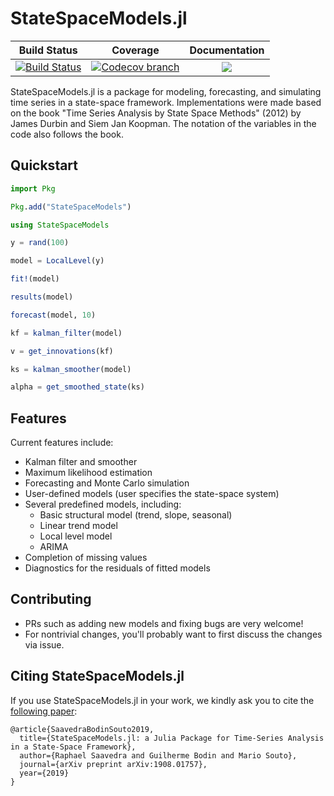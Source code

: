 [build-img]: https://github.com/LAMPSPUC/StateSpaceModels.jl/workflows/CI/badge.svg?branch=master
[build-url]: https://github.com/LAMPSPUC/StateSpaceModels.jl/actions?query=workflow%3ACI

[codecov-img]: https://codecov.io/gh/LAMPSPUC/StateSpaceModels.jl/coverage.svg?branch=master
[codecov-url]: https://codecov.io/gh/LAMPSPUC/StateSpaceModels.jl?branch=master

# StateSpaceModels.jl

| **Build Status** | **Coverage** | **Documentation** |
|:-----------------:|:-----------------:|:-----------------:|
| [![Build Status][build-img]][build-url] | [![Codecov branch][codecov-img]][codecov-url] |[![](https://img.shields.io/badge/docs-latest-blue.svg)](https://lampspuc.github.io/StateSpaceModels.jl/latest/)

StateSpaceModels.jl is a package for modeling, forecasting, and simulating time series in a state-space framework. Implementations were made based on the book "Time Series Analysis by State Space Methods" (2012) by James Durbin and Siem Jan Koopman. The notation of the variables in the code also follows the book.

## Quickstart
```julia
import Pkg

Pkg.add("StateSpaceModels")

using StateSpaceModels

y = rand(100)

model = LocalLevel(y)

fit!(model)

results(model)

forecast(model, 10)

kf = kalman_filter(model)

v = get_innovations(kf)

ks = kalman_smoother(model)

alpha = get_smoothed_state(ks)
```

## Features

Current features include:
* Kalman filter and smoother
* Maximum likelihood estimation
* Forecasting and Monte Carlo simulation
* User-defined models (user specifies the state-space system)
* Several predefined models, including:
  * Basic structural model (trend, slope, seasonal)
  * Linear trend model
  * Local level model
  * ARIMA
* Completion of missing values
* Diagnostics for the residuals of fitted models

## Contributing

* PRs such as adding new models and fixing bugs are very welcome!
* For nontrivial changes, you'll probably want to first discuss the changes via issue.

## Citing StateSpaceModels.jl

If you use StateSpaceModels.jl in your work, we kindly ask you to cite the [following paper](https://arxiv.org/abs/1908.01757):

    @article{SaavedraBodinSouto2019,
      title={StateSpaceModels.jl: a Julia Package for Time-Series Analysis in a State-Space Framework},
      author={Raphael Saavedra and Guilherme Bodin and Mario Souto},
      journal={arXiv preprint arXiv:1908.01757},
      year={2019}
    }